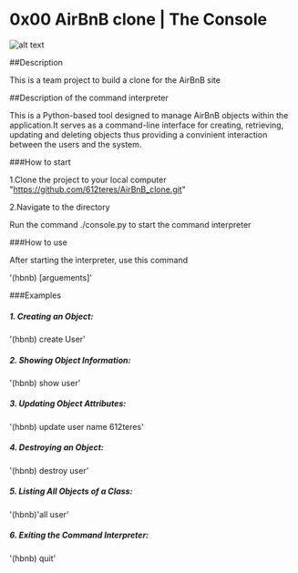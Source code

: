 # 0x00 AirBnB clone | The  Console

![alt text](image.png)

##Description

This is a team project to build a clone for the AirBnB site

##Description of the command interpreter

This is a Python-based tool designed to manage AirBnB objects within the application.It serves as a command-line interface for creating, retrieving, updating and deleting objects thus providing a convinient interaction between the users and the system.

###How to start

1.Clone the project to your local computer "https://github.com/612teres/AirBnB_clone.git"

2.Navigate to the directory

Run the command ./console.py to start the command interpreter

###How to use

After starting the interpreter, use this command

'(hbnb) <command> [arguements]'

###Examples

##### 1. Creating an Object:
'(hbnb) create User'
##### 2. Showing Object Information:
'(hbnb) show user'
##### 3. Updating Object Attributes:
'(hbnb) update user name 612teres'
##### 4. Destroying an Object:
'(hbnb) destroy user'
##### 5. Listing All Objects of a Class:
'(hbnb)'all user'
##### 6. Exiting the Command Interpreter:
'(hbnb) quit'
